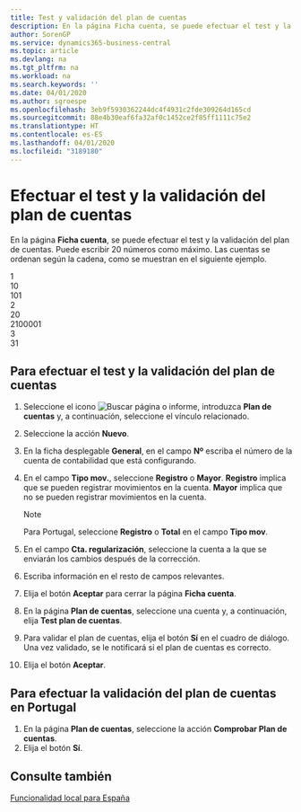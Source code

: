 ```yaml
---
title: Test y validación del plan de cuentas
description: En la página Ficha cuenta, se puede efectuar el test y la validación del plan de cuentas. Puede escribir 20 números como máximo. Las cuentas se ordenan según la cadena.
author: SorenGP
ms.service: dynamics365-business-central
ms.topic: article
ms.devlang: na
ms.tgt_pltfrm: na
ms.workload: na
ms.search.keywords: ''
ms.date: 04/01/2020
ms.author: sgroespe
ms.openlocfilehash: 3eb9f5930362244dc4f4931c2fde309264d165cd
ms.sourcegitcommit: 88e4b30eaf6fa32af0c1452ce2f85ff1111c75e2
ms.translationtype: HT
ms.contentlocale: es-ES
ms.lasthandoff: 04/01/2020
ms.locfileid: "3189180"
---
```

# <a name="indent-and-validate-chart-of-accounts"></a>Efectuar el test y la validación del plan de cuentas
En la página **Ficha cuenta**, se puede efectuar el test y la validación del plan de cuentas. Puede escribir 20 números como máximo. Las cuentas se ordenan según la cadena, como se muestran en el siguiente ejemplo.  

1  
10  
101  
2  
20  
2100001  
3  
31  

## <a name="to-indent-and-validate-the-chart-of-accounts"></a>Para efectuar el test y la validación del plan de cuentas  

1.  Seleccione el icono ![Buscar página o informe](../../media/ui-search/search_small.png "Icono Buscar página o informe"), introduzca **Plan de cuentas** y, a continuación, seleccione el vínculo relacionado.  
2.  Seleccione la acción **Nuevo**.  
3.  En la ficha desplegable **General**, en el campo **Nº** escriba el número de la cuenta de contabilidad que está configurando.  
4.  En el campo **Tipo mov.**, seleccione **Registro** o **Mayor**. **Registro** implica que se pueden registrar movimientos en la cuenta. **Mayor** implica que no se pueden registrar movimientos en la cuenta.  

    > [!NOTE]  
    >  Para Portugal, seleccione **Registro** o **Total** en el campo **Tipo mov**.  

5.  En el campo **Cta. regularización**, seleccione la cuenta a la que se enviarán los cambios después de la corrección.  
6.  Escriba información en el resto de campos relevantes.  
7.  Elija el botón **Aceptar** para cerrar la página **Ficha cuenta**.  
8.  En la página **Plan de cuentas**, seleccione una cuenta y, a continuación, elija **Test plan de cuentas**.  
9. Para validar el plan de cuentas, elija el botón **Sí** en el cuadro de diálogo. Una vez validado, se le notificará si el plan de cuentas es correcto.  
10. Elija el botón **Aceptar**.  

## <a name="to-validate-the-chart-of-accounts-in-portugal"></a>Para efectuar la validación del plan de cuentas en Portugal  

1.  En la página **Plan de cuentas**, seleccione la acción **Comprobar Plan de cuentas**.  
2.  Elija el botón **Sí**.  

## <a name="see-also"></a>Consulte también  
[Funcionalidad local para España](spain-local-functionality.md)

